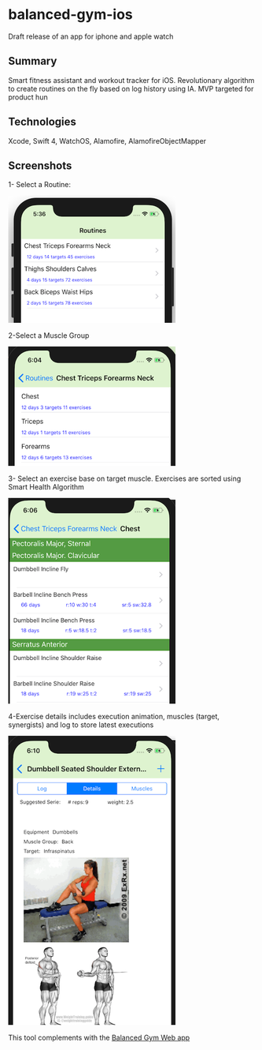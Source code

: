 # balanced-gym-ios

Draft release of an app for iphone and apple watch

## Summary

 Smart fitness assistant and workout tracker for iOS. Revolutionary algorithm to create routines on the fly based on log history using IA. MVP targeted for product hun

## Technologies
 Xcode, Swift 4, WatchOS, Alamofire, AlamofireObjectMapper

## Screenshots
1- Select a Routine:

![routine](./routine.png)

2-Select a Muscle Group

![muscle group](./muscleg.png)

3- Select an exercise base on target muscle. Exercises are sorted using Smart Health Algorithm

![exercise](./exercise.png)

4-Exercise details includes execution animation, muscles (target, synergists) and log to store latest executions

![exercise details](./exercised.png)

This tool complements with the [Balanced Gym Web app](https://github.com/papesce/balanced-gym)